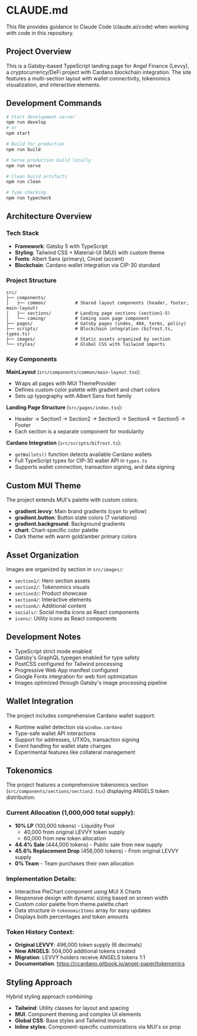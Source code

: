 # CLAUDE.md

This file provides guidance to Claude Code (claude.ai/code) when working with code in this repository.

## Project Overview

This is a Gatsby-based TypeScript landing page for Angel Finance (Levvy), a cryptocurrency/DeFi project with Cardano blockchain integration. The site features a multi-section layout with wallet connectivity, tokenomics visualization, and interactive elements.

## Development Commands

```bash
# Start development server
npm run develop
# or
npm start

# Build for production
npm run build

# Serve production build locally
npm run serve

# Clean build artifacts
npm run clean

# Type checking
npm run typecheck
```

## Architecture Overview

### Tech Stack
- **Framework**: Gatsby 5 with TypeScript
- **Styling**: Tailwind CSS + Material-UI (MUI) with custom theme
- **Fonts**: Albert Sans (primary), Cinzel (accent)
- **Blockchain**: Cardano wallet integration via CIP-30 standard

### Project Structure
```
src/
├── components/
│   ├── common/           # Shared layout components (header, footer, main-layout)
│   ├── sections/         # Landing page sections (section1-5)
│   └── coming/           # Coming soon page component
├── pages/                # Gatsby pages (index, 404, terms, policy)
├── scripts/              # Blockchain integration (bifrost.ts, types.ts)
├── images/               # Static assets organized by section
└── styles/               # Global CSS with Tailwind imports
```

### Key Components

**MainLayout** (`src/components/common/main-layout.tsx`):
- Wraps all pages with MUI ThemeProvider
- Defines custom color palette with gradient and chart colors
- Sets up typography with Albert Sans font family

**Landing Page Structure** (`src/pages/index.tsx`):
- Header → Section1 → Section2 → Section3 → Section4 → Section5 → Footer
- Each section is a separate component for modularity

**Cardano Integration** (`src/scripts/bifrost.ts`):
- `getWallets()` function detects available Cardano wallets
- Full TypeScript types for CIP-30 wallet API in `types.ts`
- Supports wallet connection, transaction signing, and data signing

## Custom MUI Theme

The project extends MUI's palette with custom colors:
- **gradient.levvy**: Main brand gradients (cyan to yellow)
- **gradient.button**: Button state colors (7 variations)
- **gradient.background**: Background gradients
- **chart**: Chart-specific color palette
- Dark theme with warm gold/amber primary colors

## Asset Organization

Images are organized by section in `src/images/`:
- `section1/`: Hero section assets
- `section2/`: Tokenomics visuals  
- `section3/`: Product showcase
- `section4/`: Interactive elements
- `section6/`: Additional content
- `socials/`: Social media icons as React components
- `icons/`: Utility icons as React components

## Development Notes

- TypeScript strict mode enabled
- Gatsby's GraphQL typegen enabled for type safety
- PostCSS configured for Tailwind processing
- Progressive Web App manifest configured
- Google Fonts integration for web font optimization
- Images optimized through Gatsby's image processing pipeline

## Wallet Integration

The project includes comprehensive Cardano wallet support:
- Runtime wallet detection via `window.cardano`
- Type-safe wallet API interactions
- Support for addresses, UTXOs, transaction signing
- Event handling for wallet state changes
- Experimental features like collateral management

## Tokenomics

The project features a comprehensive tokenomics section (`src/components/sections/section2.tsx`) displaying ANGELS token distribution:

### Current Allocation (1,000,000 total supply):
- **10% LP** (100,000 tokens) - Liquidity Pool
  - 40,000 from original LEVVY token supply
  - 60,000 from new token allocation
- **44.4% Sale** (444,000 tokens) - Public sale from new supply
- **45.6% Replacement Drop** (456,000 tokens) - From original LEVVY supply
- **0% Team** - Team purchases their own allocation

### Implementation Details:
- Interactive PieChart component using MUI X Charts
- Responsive design with dynamic sizing based on screen width
- Custom color palette from theme.palette.chart
- Data structure in `tokenomicItems` array for easy updates
- Displays both percentages and token amounts

### Token History Context:
- **Original LEVVY**: 496,000 token supply (6 decimals)
- **New ANGELS**: 504,000 additional tokens created
- **Migration**: LEVVY holders receive ANGELS tokens 1:1
- **Documentation**: https://ccardano.gitbook.io/angel-paper/tokenomics

## Styling Approach

Hybrid styling approach combining:
- **Tailwind**: Utility classes for layout and spacing
- **MUI**: Component theming and complex UI elements  
- **Global CSS**: Base styles and Tailwind imports
- **Inline styles**: Component-specific customizations via MUI's sx prop
